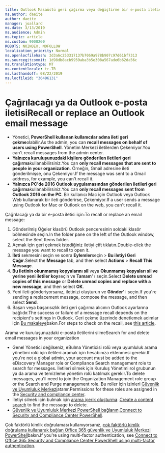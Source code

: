 ```yaml
---
title: Outlook Masaüstü geri çağırma veya değiştirme bir e-posta iletisi
ms.author: daeite
author: daeite
manager: joallard
ms.date: 3/13/2019
ms.audience: Admin
ms.topic: article
ms.custom: 9000260
ROBOTS: NOINDEX, NOFOLLOW
localization_priority: Normal
ms.openlocfilehash: 3d3a6c253317137b7069a978b907c97d61bf7313
ms.sourcegitcommit: 1d98db8acb9959aba3b5e308a567ade6b62da56c
ms.translationtype: MT
ms.contentlocale: tr-TR
ms.lasthandoff: 08/22/2019
ms.locfileid: "36496131"
---
```

# <a name="recall-or-replace-an-outlook-email-message"></a><span data-ttu-id="49f2e-102">Çağrılacağı ya da Outlook e-posta iletisi</span><span class="sxs-lookup"><span data-stu-id="49f2e-102">Recall or replace an Outlook email message</span></span>

- <span data-ttu-id="49f2e-103">Yönetici, **PowerShell kullanan kullanıcılar adına ileti geri çekme**olabilir.</span><span class="sxs-lookup"><span data-stu-id="49f2e-103">As the admin, you can **recall messages on behalf of users using PowerShell**.</span></span> <span data-ttu-id="49f2e-104">Yönetim Merkezi iletilerden Çekemiyor.</span><span class="sxs-lookup"><span data-stu-id="49f2e-104">You can't recall messages from the admin center.</span></span>
- <span data-ttu-id="49f2e-105">**Yalnızca kuruluşunuzdaki kişilere gönderilen iletileri geri çağırma**kullanabilirsiniz.</span><span class="sxs-lookup"><span data-stu-id="49f2e-105">You can **only recall messages that are sent to people in your organization**.</span></span> <span data-ttu-id="49f2e-106">Örneğin, Gmail adresine ileti gönderilmişse, onu Çekemiyor.</span><span class="sxs-lookup"><span data-stu-id="49f2e-106">If the message was sent to a Gmail address, for example, you can't recall it.</span></span>
- <span data-ttu-id="49f2e-107">**Yalnızca PC'de 2016 Outlook uygulamasından gönderilen iletileri geri çağırma**kullanabilirsiniz.</span><span class="sxs-lookup"><span data-stu-id="49f2e-107">You can **only recall messages sent from Outlook 2016 on the PC**.</span></span> <span data-ttu-id="49f2e-108">Bir kullanıcı Mac için Outlook veya Outlook Web kullanarak bir ileti gönderirse, Çekemiyor.</span><span class="sxs-lookup"><span data-stu-id="49f2e-108">If a user sends a message using Outlook for Mac or Outlook on the web, you can't recall it.</span></span>

<span data-ttu-id="49f2e-109">Çağrılacağı ya da bir e-posta iletisi için:</span><span class="sxs-lookup"><span data-stu-id="49f2e-109">To recall or replace an email message:</span></span>

1. <span data-ttu-id="49f2e-110">Gönderilmiş Öğeler klasörü Outlook penceresinin soldaki klasör bölmesinde seçin.</span><span class="sxs-lookup"><span data-stu-id="49f2e-110">In the folder pane on the left of the Outlook window, select the Sent Items folder.</span></span>
1. <span data-ttu-id="49f2e-111">Açmak için geri çekmek istediğiniz iletiyi çift tıklatın.</span><span class="sxs-lookup"><span data-stu-id="49f2e-111">Double-click the message you want to recall to open it.</span></span>
1. <span data-ttu-id="49f2e-112">**İleti** sekmesini seçin ve sonra **Eylemler**seçin > **Bu iletiyi Geri Çağır**.</span><span class="sxs-lookup"><span data-stu-id="49f2e-112">Select the **Message** tab, and then select **Actions** > **Recall This Message**.</span></span>
1. <span data-ttu-id="49f2e-113">**Bu iletinin okunmamış kopyalarını sil** veya **Okunmamış kopyaları sil ve yerine yeni iletiler koy**seçin ve **Tamam**' ı seçin.</span><span class="sxs-lookup"><span data-stu-id="49f2e-113">Select **Delete unread copies of this message** or **Delete unread copies and replace with a new message**, and then select **OK**.</span></span>
1. <span data-ttu-id="49f2e-114">Yeni ileti gönderiyorsanız, iletinizi oluşturun ve **Gönder**' i seçin.</span><span class="sxs-lookup"><span data-stu-id="49f2e-114">If you're sending a replacement message, compose the message, and then select **Send**.</span></span>
1. <span data-ttu-id="49f2e-115">Başarı veya başarısızlık ileti geri çağırma alıcının Outlook ayarlarına bağlıdır.</span><span class="sxs-lookup"><span data-stu-id="49f2e-115">The success or failure of a message recall depends on the recipient's settings in Outlook.</span></span> <span data-ttu-id="49f2e-116">Geri çekme üzerinde denetlemek adımlar için [Bu makaleye](https://support.office.com/article/35027f88-d655-4554-b4f8-6c0729a723a0)bakın.</span><span class="sxs-lookup"><span data-stu-id="49f2e-116">For steps to check on the recall, see [this article](https://support.office.com/article/35027f88-d655-4554-b4f8-6c0729a723a0).</span></span>

<span data-ttu-id="49f2e-117">Arama ve kuruluşunuzdaki e-posta iletilerini silme</span><span class="sxs-lookup"><span data-stu-id="49f2e-117">Search for and delete email messages in your organization</span></span>

- <span data-ttu-id="49f2e-118">Genel Yönetici değilseniz, eBulma Yöneticisi rolü veya uyumluluk arama yönetimi rolü için iletileri aramak için hesabınıza eklenmesi gerekir.</span><span class="sxs-lookup"><span data-stu-id="49f2e-118">If you're not a global admin, your account must be added to the eDiscovery Manager role or Compliance Search management role to search for messages.</span></span> <span data-ttu-id="49f2e-119">İletileri silmek için Kuruluş Yönetimi rol grubunun ya da arama ve temizleme yönetim rolü katılmak gerekir.</span><span class="sxs-lookup"><span data-stu-id="49f2e-119">To delete messages, you'll need to join the Organization Management role group or the Search and Purge management role.</span></span> <span data-ttu-id="49f2e-120">Bu roller için izinleri [Güvenlik ve Uyumluluk Merkezi](https://go.microsoft.com/fwlink/?linkid=2083731)atanır.</span><span class="sxs-lookup"><span data-stu-id="49f2e-120">Permissions for these roles are assigned in the [Security and compliance center](https://go.microsoft.com/fwlink/?linkid=2083731).</span></span>
- <span data-ttu-id="49f2e-121">İletiyi silmek için bulmak için [arama içerik oluşturma](https://docs.microsoft.com/office365/securitycompliance/content-search) .</span><span class="sxs-lookup"><span data-stu-id="49f2e-121">[Create a content search](https://docs.microsoft.com/office365/securitycompliance/content-search) to find the message to delete.</span></span>
- <span data-ttu-id="49f2e-122">[Güvenlik ve Uyumluluk Merkezi PowerShell bağlanın](https://docs.microsoft.com/powershell/exchange/office-365-scc/connect-to-scc-powershell/connect-to-scc-powershell?view=exchange-ps).</span><span class="sxs-lookup"><span data-stu-id="49f2e-122">[Connect to Security and Compliance Center PowerShell](https://docs.microsoft.com/powershell/exchange/office-365-scc/connect-to-scc-powershell/connect-to-scc-powershell?view=exchange-ps).</span></span>

<span data-ttu-id="49f2e-123">Çok faktörlü kimlik doğrulaması kullanıyorsanız, [çok faktörlü kimlik doğrulama kullanarak bağlan Office 365 güvenlik ve Uyumluluk Merkezi PowerShell](https://docs.microsoft.com/powershell/exchange/office-365-scc/connect-to-scc-powershell/mfa-connect-to-scc-powershell?view=exchange-ps)bakın.</span><span class="sxs-lookup"><span data-stu-id="49f2e-123">If you're using multi-factor authentication, see [Connect to Office 365 Security and Compliance Center PowerShell using multi-factor authentication](https://docs.microsoft.com/powershell/exchange/office-365-scc/connect-to-scc-powershell/mfa-connect-to-scc-powershell?view=exchange-ps).</span></span>